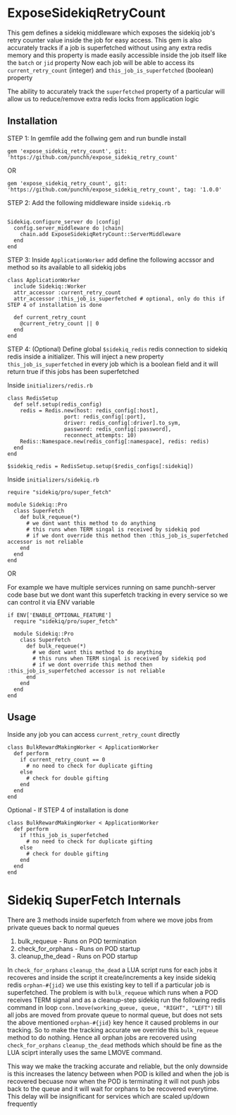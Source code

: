 # ExposeSidekiqRetryCount

This gem defines a sidekiq middleware which exposes the sidekiq job's retry counter value inside the job for easy access.
This gem is also accurately tracks if a job is superfetched without using any extra redis memory and this property is made easily accessible inside the job itself like the `batch` or `jid` property
Now each job will be able to access its `current_retry_count` (integer) and `this_job_is_superfetched` (boolean) property

The ability to accurately track the `superfetched` property of a particular will allow us to reduce/remove extra redis locks from application logic

## Installation

STEP 1: In gemfile add the follwing gem and run bundle install

```
gem 'expose_sidekiq_retry_count', git: 'https://github.com/punchh/expose_sidekiq_retry_count'
```
OR
```
gem 'expose_sidekiq_retry_count', git: 'https://github.com/punchh/expose_sidekiq_retry_count', tag: '1.0.0'
```


STEP 2: Add the following middleware inside `sidekiq.rb`

```

Sidekiq.configure_server do |config|
  config.server_middleware do |chain|
    chain.add ExposeSidekiqRetryCount::ServerMiddleware
  end
end

```

STEP 3: Inside `ApplicationWorker` add define the following accssor and method so its available to all sidekiq jobs

```
class ApplicationWorker
  include Sidekiq::Worker
  attr_accessor :current_retry_count
  attr_accessor :this_job_is_superfetched # optional, only do this if STEP 4 of installation is done

  def current_retry_count
    @current_retry_count || 0
  end
end

```

STEP 4: (Optional) Define global `$sidekiq_redis` redis connection to sidekiq redis inside a initializer. This will inject a new property `this_job_is_superfetched` in every job which is a boolean field and it will return true if this jobs has been superfetched

Inside `initializers/redis.rb`

```
class RedisSetup
  def self.setup(redis_config)
    redis = Redis.new(host: redis_config[:host],
                  port: redis_config[:port],
                  driver: redis_config[:driver].to_sym,
                  password: redis_config[:password],
                  reconnect_attempts: 10)
    Redis::Namespace.new(redis_config[:namespace], redis: redis)
  end
end

$sidekiq_redis = RedisSetup.setup($redis_configs[:sidekiq])
```

Inside `initializers/sidekiq.rb`

```
require "sidekiq/pro/super_fetch"

module Sidekiq::Pro
  class SuperFetch
    def bulk_requeue(*)
      # we dont want this method to do anything
      # this runs when TERM singal is received by sidekiq pod
      # if we dont override this method then :this_job_is_superfetched accessor is not reliable
    end
  end
end
```

OR

For example we have multiple services running on same punchh-server code base but we dont want this superfetch tracking in every service so we can control it via ENV variable

```
if ENV['ENABLE_OPTIONAL_FEATURE']
  require "sidekiq/pro/super_fetch"
  
  module Sidekiq::Pro
    class SuperFetch
      def bulk_requeue(*)
        # we dont want this method to do anything
        # this runs when TERM singal is received by sidekiq pod
        # if we dont override this method then :this_job_is_superfetched accessor is not reliable
      end
    end
  end
end
```

## Usage

Inside any job you can access `current_retry_count` directly

```
class BulkRewardMakingWorker < ApplicationWorker
  def perform
    if current_retry_count == 0
      # no need to check for duplicate gifting
    else
      # check for double gifting
    end
  end
end
```

Optional - If STEP 4 of installation is done

```
class BulkRewardMakingWorker < ApplicationWorker
  def perform
    if !this_job_is_superfetched
      # no need to check for duplicate gifting
    else
      # check for double gifting
    end
  end
end
```

# Sidekiq SuperFetch Internals

There are 3 methods inside superfetch from where we move jobs from private queues back to normal queues
1. bulk_requeue - Runs on POD termination
2. check_for_orphans - Runs on POD startup
3. cleanup_the_dead - Runs on POD startup

In `check_for_orphans` `cleanup_the_dead` a LUA script runs for each jobs it recoveres and inside the script it create/increments a key inside sidekiq redis `orphan-#{jid}` we use this existing key to tell if a particular job is superfetched. The problem is with `bulk_requeue` which runs when a POD receives TERM signal and as a cleanup-step sidekiq run the following redis command in loop `conn.lmove(working_queue, queue, "RIGHT", "LEFT")` till all jobs are moved from provate queue to normal queue, but does not sets the above mentioned `orphan-#{jid}` key hence it caused problems in our tracking. So to make the tracking accurate we override this `bulk_requeue` method to do nothing. Hence all orphan jobs are recovered using `check_for_orphans` `cleanup_the_dead` methods which should be fine as the LUA sciprt interally uses the same LMOVE command.

This way we make the tracking accurate and reliable, but the only downside is this increases the latency between when POD is killed and when the job is recovered becuase now when the POD is terminating it will not push jobs back to the queue and it will wait for orphans to be recovered everytime. This delay will be insignificant for services which are scaled up/down frequently

